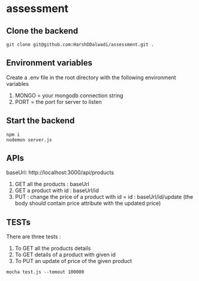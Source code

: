 # assessment

## Clone the backend 
```
git clone git@github.com:HarshDDalwadi/assessment.git .
```

## Environment variables
Create a .env file in the root directory with the following environment variables
1) MONGO = your mongodb connection string
2) PORT = the port for server to listen

## Start the backend
```
npm i
nodemon server.js
```
## APIs
baseUrl: http://localhost:3000/api/products
1) GET all the products : baseUrl
2) GET a product with id : baseUrl/id
3) PUT : change the price of a product with id = id : baseUrl/id/update 
    (the body should contain price attribute with the updated price)
    
## TESTs
There are three tests :
1) To GET all the products details
2) To GET details of a product with given id
3) To PUT an update of price of the given product

```
mocha test.js --temout 100000
```

